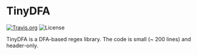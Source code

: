 # TinyDFA

[![Travis.org](https://img.shields.io/travis/kmyk/tinydfa.svg)](https://travis-ci.org/kmyk/tinydfa)
![License](https://img.shields.io/github/license/kmyk/tinydfa.svg)

TinyDFA is a DFA-based regex library.
The code is small (~ 200 lines) and header-only.
